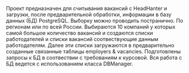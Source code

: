 Проект предназначен для считывания вакансий с HeadHanter и загрузки, после предварительной обработки, информации в базу данных (БД) PostgreSQL. Выборку можно проводить постранично. По регионам или по всей России. Выбираются 10 компаний у которых самой большое количество вакансий и создаются списки работодателей и списки вакансий соотвествующие данным работодателям. Далее эти списки загружаются в предварительно созданные
связанные таблицы employers & vacancies. Подготовлены запросы к БД в соотвествии с требованиям к курсовой. Вся работа с БД ведется с использованием класса DBManager.
